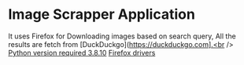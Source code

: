 # Image Scrapper Application<br />
It uses Firefox for Downloading images based on search query, All the results are fetch from [DuckDuckgo](https://duckduckgo.com].<br />
[Python version required 3.8.10](https://www.python.org/downloads/release/python-3810/)
[Firefox drivers](https://github.com/mozilla/geckodriver/releases)
